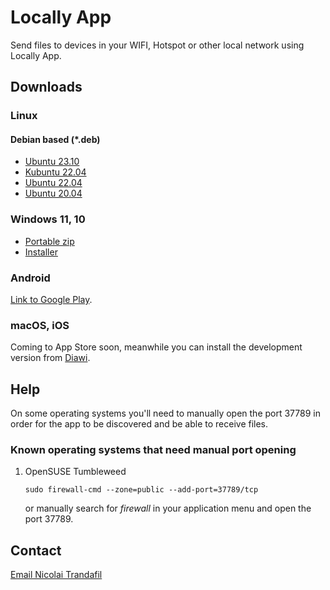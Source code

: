 # Locally App

Send files to devices in your WIFI, Hotspot or other local network using Locally App.

## Downloads

### Linux

#### Debian based (*.deb)

* <a href="ubuntu_23.10_locally_1.0_amd64.deb">Ubuntu 23.10</a>
* <a href="kubuntu_22.04_locally_1.0_amd64.deb">Kubuntu 22.04</a>
* <a href="kubuntu_22.04_locally_1.0_amd64.deb">Ubuntu 22.04</a>
* <a href="ubuntu_20.04_locally_1.0_amd64.deb">Ubuntu 20.04</a>

### Windows 11, 10

* <a href="Locally-Portable-1.0.0-x64.zip">Portable zip</a>
* <a href="Locally-Installer-1.0.0-x64.exe">Installer</a>

### Android

[Link to Google Play](https://play.google.com/store/apps/details?id=com.trand.locally).

### macOS, iOS

Coming to App Store soon, meanwhile you can install the development version from <a href="https://i.diawi.com/6m8eMt">Diawi</a>.

## Help

On some operating systems you'll need to manually open the port 37789 in order for the app to be discovered and be able to receive files.

### Known operating systems that need manual port opening

1. OpenSUSE Tumbleweed

    ```
    sudo firewall-cmd --zone=public --add-port=37789/tcp
    ```

    or manually search for _firewall_ in your application menu and open the port 37789.

## Contact

<p><a href="mailto:nicktrandafil@gmail.com">Email Nicolai Trandafil</a></p>
